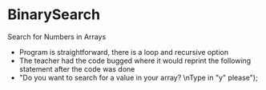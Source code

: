 # BinarySearch
Search for Numbers in Arrays
  - Program is straightforward, there is a loop and recursive option
  - The teacher had the code bugged where it would reprint the following statement after the code was done
   - "Do you want to search for a value in your array? \nType in \"y\" please");
